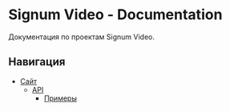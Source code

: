 # Signum Video - Documentation
Документация по проектам Signum Video.

## Навигация
- [Сайт](website)
  - [API](website/api/README.md)
    - [Примеры](website/api/examples.md)
